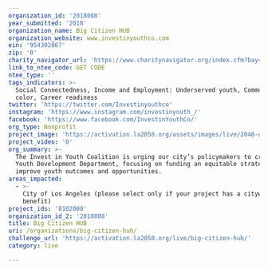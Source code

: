 ```yaml
---
organization_id: '2018008'
year_submitted: '2018'
organization_name: Big Citizen HUB
organization_website: www.investinyouthco.com
ein: '954302067'
zip: '0'
charity_navigator_url: 'https://www.charitynavigator.org/index.cfm?bay=search.profile&ein=954302067'
link_to_ntee_code: GET CODE
ntee_type: ''
tags_indicators: >-
  Social Connectedness, Income and Employment: Underserved youth, Communities of
  color, Career readiness
twitter: 'https://twitter.com/Investinyouthco'
instagram: 'https://www.instagram.com/investinyouth_/'
facebook: 'https://www.facebook.com/InvestinYouthCo/'
org_type: Nonprofit
project_image: 'https://activation.la2050.org/assets/images/live/2048-wide/big-citizen-hub.jpg'
project_video: '0'
org_summary: >-
  The Invest in Youth Coalition is urging our city’s policymakers to create a
  Youth Development Department, focusing on funding an equitable strategy to our
  improve youth outcomes and opportunities.
areas_impacted:
  - >-
    City of Los Angeles (please select only if your project has a citywide
    benefit)
project_ids: '8102008'
organization_id_2: '2018008'
title: Big Citizen HUB
uri: /organizations/big-citizen-hub/
challenge_url: 'https://activation.la2050.org/live/big-citizen-hub/'
category: live

---
```

